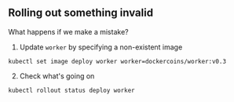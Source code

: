 ## Rolling out something invalid

What happens if we make a mistake?

1. Update `worker` by specifying a non-existent image

```execute
kubectl set image deploy worker worker=dockercoins/worker:v0.3
```

2. Check what's going on
```execute
kubectl rollout status deploy worker
```
